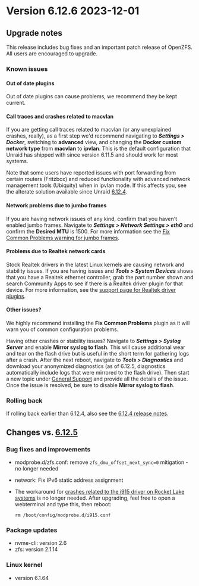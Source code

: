 # Version 6.12.6 2023-12-01

## Upgrade notes

This release includes bug fixes and an important patch release of OpenZFS. All users are encouraged to upgrade.

### Known issues

#### Out of date plugins

Out of date plugins can cause problems, we recommend they be kept current.

#### Call traces and crashes related to macvlan

If you are getting call traces related to macvlan (or any unexplained crashes, really), as a first step we'd recommend navigating to ***Settings > Docker***, switching to **advanced** view, and changing the **Docker custom network type** from **macvlan** to **ipvlan**. This is the default configuration that Unraid has shipped with since version 6.11.5 and should work for most systems.

Note that some users have reported issues with port forwarding from certain routers (Fritzbox) and reduced functionality with advanced network management tools (Ubiquity) when in ipvlan mode. If this affects you, see the alterate solution available since Unraid [6.12.4](6.12.4.md#fix-for-macvlan-call-traces).

#### Network problems due to jumbo frames

If you are having network issues of any kind, confirm that you haven't enabled jumbo frames. Navigate to ***Settings > Network Settings > eth0*** and confirm the **Desired MTU** is 1500. For more information see the [Fix Common Problems warning for jumbo frames](https://forums.unraid.net/topic/120220-fix-common-problems-more-information/page/2/#comment-1167702).

#### Problems due to Realtek network cards

Stock Realtek drivers in the latest Linux kernels are causing network and stability issues. If you are having issues and ***Tools > System Devices*** shows that you have a Realtek ethernet controller, grab the part number shown and search Community Apps to see if there is a Realtek driver plugin for that device. For more information, see the [support page for Realtek driver plugins](https://forums.unraid.net/topic/141349-plugin-realtek-r8125-r8168-and-r81526-drivers/).

#### Other issues?

We highly recommend installing the **Fix Common Problems** plugin as it will warn you of common configuration problems.

Having other crashes or stability issues? Navigate to ***Settings > Syslog Server*** and enable **Mirror syslog to flash**. This will cause additional wear and tear on the flash drive but is useful in the short term for gathering logs after a crash.  After the next reboot, navigate to ***Tools > Diagnostics*** and download your anonymized diagnostics (as of 6.12.5, diagnostics automatically include logs that were mirrored to the flash drive). Then start a new topic under [General Support](https://forums.unraid.net/forum/55-general-support/) and provide all the details of the issue. Once the issue is resolved, be sure to disable **Mirror syslog to flash**.

### Rolling back

If rolling back earlier than 6.12.4, also see the [6.12.4 release notes](6.12.4.md#rolling-back).

## Changes vs. [6.12.5](6.12.5.md)

### Bug fixes and improvements

* modprobe.d/zfs.conf: remove `zfs_dmu_offset_next_sync=0` mitigation - no longer needed
* network: Fix IPv6 static address assignment
* The workaround for [crashes related to the i915 driver on Rocket Lake systems](6.12.0.md#crashes-related-to-i915-driver) is no longer needed.
After upgrading, feel free to open a webterminal and type this, then reboot:

  `rm /boot/config/modprobe.d/i915.conf`

### Package updates

* nvme-cli: version 2.6
* zfs: version 2.1.14

### Linux kernel

* version 6.1.64
